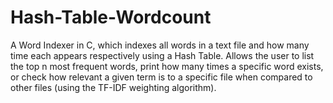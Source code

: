 # Hash-Table-Wordcount
A Word Indexer in C, which indexes all words in a text file and how many time each appears respectively using a Hash Table. Allows the user to list the top n most frequent words, print how many times a specific word exists, or check how relevant a given term is to a specific file when compared to other files (using the TF-IDF weighting algorithm).
